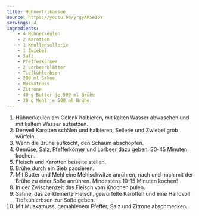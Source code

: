 ```yaml
---
title: Hühnerfrikassee
source: https://youtu.be/yrgyAR5eIoY
servings: 4
ingredients:
    - 4 Hühnerkeulen
    - 2 Karotten
    - 1 Knollensellerie
    - 1 Zwiebel
    - Salz
    - Pfefferkörner
    - 2 Lorbeerblätter
    - Tiefkühlerbsen
    - 200 ml Sahne
    - Muskatnuss
    - Zitrone
    - 40 g Butter je 500 ml Brühe
    - 30 g Mehl je 500 ml Brühe
---
```


1. Hühnerkeulen am Gelenk halbieren, mit kalten Wasser abwaschen und mit kaltem Wasser aufsetzen.
2. Derweil Karotten schälen und halbieren, Sellerie und Zwiebel grob würfeln.
3. Wenn die Brühe aufkocht, den Schaum abschöpfen.
4. Gemüse, Salz, Pfefferkörner und Lorbeer dazu geben. 30-45 Minuten kochen.
5. Fleisch und Karotten beiseite stellen.
6. Brühe durch ein Sieb passieren.
7. Mit Butter und Mehl eine Mehlschwitze anrühren, nach und nach mit der Brühe zu einer Soße anrühren. Mindestens 10-15 Minuten kochen!
8. In der Zwischenzeit das Fleisch vom Knochen pulen.
9. Sahne, das zerkleinerte Fleisch, gewürfelte Karotten und eine Handvoll Tiefkühlerbsen zur Soße geben.
10. Mit Muskatnuss, gemahlenem Pfeffer, Salz und Zitrone abschmecken.
